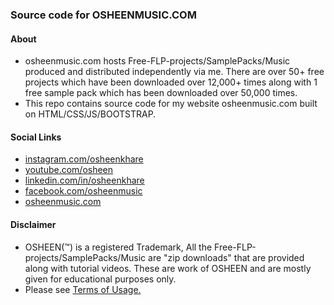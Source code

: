 ### Source code for OSHEENMUSIC.COM

#### About

* osheenmusic.com hosts Free-FLP-projects/SamplePacks/Music produced and distributed independently via me. There are over 50+ free projects which have been downloaded over 12,000+ times along with 1 free sample pack which has been downloaded over 50,000 times.
* This repo contains source code for my website osheenmusic.com built on HTML/CSS/JS/BOOTSTRAP. 

#### Social Links

* [instagram.com/osheenkhare](https://www.instagram.com/osheenkhare)
* [youtube.com/osheen](https://www.youtube.com/osheen)
* [linkedin.com/in/osheenkhare](https://www.linkedin.com/in/osheenkhare)
* [facebook.com/osheenmusic](https://www.facebook.com/osheenmusic)
* [osheenmusic.com](https://www.osheenmusic.com)

#### Disclaimer

* OSHEEN(™) is a registered Trademark, All the Free-FLP-projects/SamplePacks/Music are "zip downloads" that are provided along with tutorial videos. These are work of OSHEEN and are mostly given for educational purposes only.
* Please see [Terms of Usage.](https://www.osheenmusic.com/usage) 


